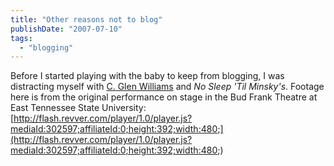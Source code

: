 ```yaml
---
title: "Other reasons not to blog"
publishDate: "2007-07-10"
tags: 
  - "blogging"
---
```


Before I started playing with the baby to keep from blogging, I was distracting myself with [C. Glen Williams](http://www.kallixti.net) and _No Sleep 'Til Minsky's_. Footage here is from the original performance on stage in the Bud Frank Theatre at East Tennessee State University: [http://flash.revver.com/player/1.0/player.js?mediaId:302597;affiliateId:0;height:392;width:480;](http://flash.revver.com/player/1.0/player.js?mediaId:302597;affiliateId:0;height:392;width:480;)
